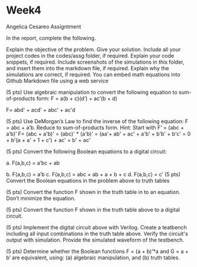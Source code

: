 # Week4
Angelica Cesareo
Assigntment

In the report, complete the following.

Explain the objective of the problem.
Give your solution.
Include all your project codes in the codes/assg folder, if required.
Explain your code snippets, if required.
Include screenshots of the simulations in this folder, and insert them into the markdown file, if required.
Explain why the simulations are correct, if required.
You can embed math equations into Github Markdown file using a web service

(5 pts)
Use algebraic manipulation to convert the following equation to sum-of-products form: F = a(b + c)(d’) + ac’(b + d)
    
F= abd' + acd' + abc' + ac'd 
  



(5 pts)
Use DeMorgan’s Law to find the inverse of the following equation: F = abc + a’b. Reduce to sum-of-products form. Hint: Start with F’ = (abc + a’b)’
  F= (abc + a'b)'
  = (abc)' * (a'b)'
  = (aa'+ ab' + ac' + a'b' + b'b' + b'c'
  = 0 + b'(a + a' + 1 + c') + ac'
  = b' + ac'




(5 pts)
Convert the following Boolean equations to a digital circuit:

a. F(a,b,c) = a’bc + ab
    



b. F(a,b,c) = a’b
c. F(a,b,c) = abc + ab + a + b + c
d. F(a,b,c) = c’
(5 pts)
Convert the Boolean equations in the problem above to truth tables

(5 pts)
Convert the function F shown in the truth table in to an equation. Don’t minimize the equation.



(5 pts)
Convert the function F shown in the truth table above to a digital circuit.

(5 pts)
Implement the digital circuit above with Verilog. Create a teatbench including all input combinations in the truth table above. Verify the circuit's output with simulation. Provide the simulated waveform of the testbench.

(5 pts)
Determine whether the Boolean functions F = (a + b)’*a and G = a + b’ are equivalent, using: (a) algebraic manipulation, and (b) truth tables.
